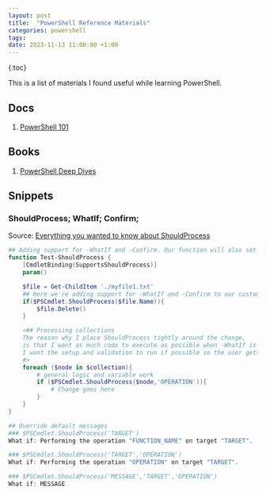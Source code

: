 ```yaml
---
layout: post
title:  "PowerShell Reference Materials"
categories: powershell
tags:
date: 2023-11-13 11:00:00 +1:00
---
```


{:toc}

This is a list of materials I found useful while learning PowerShell.

## Docs
1. [PowerShell 101](https://learn.microsoft.com/en-us/powershell/scripting/learn/ps101/00-introduction?view=powershell-7.3)

## Books
1. [PowerShell Deep Dives](https://www.manning.com/books/powershell-deep-dives)

## Snippets

### ShouldProcess; WhatIf; Confirm;
Source: [Everything you wanted to know about ShouldProcess](https://learn.microsoft.com/en-us/powershell/scripting/learn/deep-dives/everything-about-shouldprocess)
```powershell
## Adding support for -WhatIf and -Confirm. Our function will also set those params for all cmdlets it's calling if they support it.
function Test-ShouldProcess {
    [CmdletBinding(SupportsShouldProcess)]
    param()

    $file = Get-ChildItem './myfile1.txt'
    ## Here we're adding support for -WhatIf and -Confirm to our custom code
    if($PSCmdlet.ShouldProcess($file.Name)){
        $file.Delete()
    }

    <## Processing collections
    The reason why I place ShouldProcess tightly around the change,
    is that I want as much code to execute as possible when -WhatIf is specified.
    I want the setup and validation to run if possible so the user gets to see those errors.
    #>
    foreach ($node in $collection){
        # general logic and variable work
        if ($PSCmdlet.ShouldProcess($node,'OPERATION')){
            # Change goes here
        }
    }
}

## Override default messages
### $PSCmdlet.ShouldProcess('TARGET')
What if: Performing the operation "FUNCTION_NAME" on target "TARGET".

### $PSCmdlet.ShouldProcess('TARGET','OPERATION')
What if: Performing the operation "OPERATION" on target "TARGET".

### $PSCmdlet.ShouldProcess('MESSAGE','TARGET','OPERATION')
What if: MESSAGE


```
